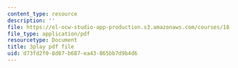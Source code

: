 ```yaml
---
content_type: resource
description: ''
file: https://ol-ocw-studio-app-production.s3.amazonaws.com/courses/18-01sc-single-variable-calculus-fall-2010/d73fd2f08d87b687ea43865bb7d9b4d6_PNTnmH6jsRI.pdf
file_type: application/pdf
resourcetype: Document
title: 3play pdf file
uid: d73fd2f0-8d87-b687-ea43-865bb7d9b4d6
---
```

